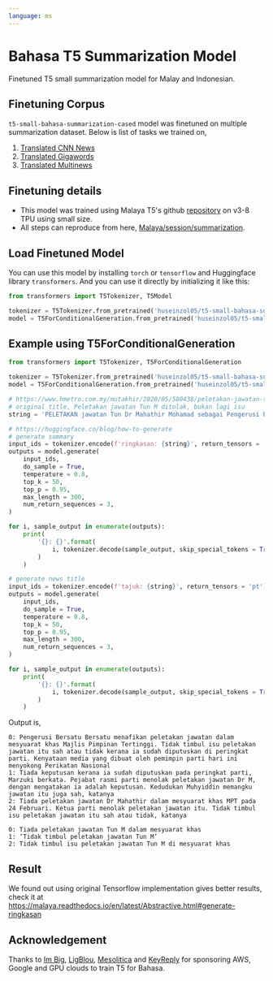 ```yaml
---
language: ms
---
```


# Bahasa T5 Summarization Model

Finetuned T5 small summarization model for Malay and Indonesian. 

## Finetuning Corpus

`t5-small-bahasa-summarization-cased` model was finetuned on multiple summarization dataset. Below is list of tasks we trained on,

1. [Translated CNN News](https://github.com/huseinzol05/Malay-Dataset#cnn-news)
2. [Translated Gigawords](https://github.com/huseinzol05/Malay-Dataset#gigawords)
3. [Translated Multinews](https://github.com/huseinzol05/Malay-Dataset#multinews)

## Finetuning details

- This model was trained using Malaya T5's github [repository](https://github.com/huseinzol05/Malaya/tree/master/pretrained-model/t5) on v3-8 TPU using small size.
- All steps can reproduce from here, [Malaya/session/summarization](https://github.com/huseinzol05/Malaya/tree/master/session/summarization).

## Load Finetuned Model

You can use this model by installing `torch` or `tensorflow` and Huggingface library `transformers`. And you can use it directly by initializing it like this:  

```python
from transformers import T5Tokenizer, T5Model

tokenizer = T5Tokenizer.from_pretrained('huseinzol05/t5-small-bahasa-summarization-cased')
model = T5ForConditionalGeneration.from_pretrained('huseinzol05/t5-small-bahasa-summarization-cased')
```

## Example using T5ForConditionalGeneration

```python
from transformers import T5Tokenizer, T5ForConditionalGeneration

tokenizer = T5Tokenizer.from_pretrained('huseinzol05/t5-small-bahasa-summarization-cased')
model = T5ForConditionalGeneration.from_pretrained('huseinzol05/t5-small-bahasa-summarization-cased')

# https://www.hmetro.com.my/mutakhir/2020/05/580438/peletakan-jawatan-tun-m-ditolak-bukan-lagi-isu
# original title, Peletakan jawatan Tun M ditolak, bukan lagi isu
string = 'PELETAKAN jawatan Tun Dr Mahathir Mohamad sebagai Pengerusi Parti Pribumi Bersatu Malaysia (Bersatu) ditolak di dalam mesyuarat khas Majlis Pimpinan Tertinggi (MPT) pada 24 Februari lalu. Justeru, tidak timbul soal peletakan jawatan itu sah atau tidak kerana ia sudah pun diputuskan pada peringkat parti yang dipersetujui semua termasuk Presiden, Tan Sri Muhyiddin Yassin. Bekas Setiausaha Agung Bersatu Datuk Marzuki Yahya berkata, pada mesyuarat itu MPT sebulat suara menolak peletakan jawatan Dr Mahathir. "Jadi ini agak berlawanan dengan keputusan yang kita sudah buat. Saya tak faham bagaimana Jabatan Pendaftar Pertubuhan Malaysia (JPPM) kata peletakan jawatan itu sah sedangkan kita sudah buat keputusan di dalam mesyuarat, bukan seorang dua yang buat keputusan. "Semua keputusan mesti dibuat melalui parti. Walau apa juga perbincangan dibuat di luar daripada keputusan mesyuarat, ini bukan keputusan parti. "Apa locus standy yang ada pada Setiausaha Kerja untuk membawa perkara ini kepada JPPM. Seharusnya ia dibawa kepada Setiausaha Agung sebagai pentadbir kepada parti," katanya kepada Harian Metro. Beliau mengulas laporan media tempatan hari ini mengenai pengesahan JPPM bahawa Dr Mahathir tidak lagi menjadi Pengerusi Bersatu berikutan peletakan jawatannya di tengah-tengah pergolakan politik pada akhir Februari adalah sah. Laporan itu juga menyatakan, kedudukan Muhyiddin Yassin memangku jawatan itu juga sah. Menurutnya, memang betul Dr Mahathir menghantar surat peletakan jawatan, tetapi ditolak oleh MPT. "Fasal yang disebut itu terpakai sekiranya berhenti atau diberhentikan, tetapi ini mesyuarat sudah menolak," katanya. Marzuki turut mempersoal kenyataan media yang dibuat beberapa pimpinan parti itu hari ini yang menyatakan sokongan kepada Perikatan Nasional. "Kenyataan media bukanlah keputusan rasmi. Walaupun kita buat 1,000 kenyataan sekali pun ia tetap tidak merubah keputusan yang sudah dibuat di dalam mesyuarat. Kita catat di dalam minit apa yang berlaku di dalam mesyuarat," katanya.'

# https://huggingface.co/blog/how-to-generate
# generate summary
input_ids = tokenizer.encode(f'ringkasan: {string}', return_tensors = 'pt')
outputs = model.generate(
    input_ids,
    do_sample = True,
    temperature = 0.8,
    top_k = 50,
    top_p = 0.95,
    max_length = 300,
    num_return_sequences = 3,
)

for i, sample_output in enumerate(outputs):
    print(
        '{}: {}'.format(
            i, tokenizer.decode(sample_output, skip_special_tokens = True)
        )
    )

# generate news title
input_ids = tokenizer.encode(f'tajuk: {string}', return_tensors = 'pt')
outputs = model.generate(
    input_ids,
    do_sample = True,
    temperature = 0.8,
    top_k = 50,
    top_p = 0.95,
    max_length = 300,
    num_return_sequences = 3,
)

for i, sample_output in enumerate(outputs):
    print(
        '{}: {}'.format(
            i, tokenizer.decode(sample_output, skip_special_tokens = True)
        )
    )
```

Output is,

```
0: Pengerusi Bersatu Bersatu menafikan peletakan jawatan dalam mesyuarat khas Majlis Pimpinan Tertinggi. Tidak timbul isu peletakan jawatan itu sah atau tidak kerana ia sudah diputuskan di peringkat parti. Kenyataan media yang dibuat oleh pemimpin parti hari ini menyokong Perikatan Nasional
1: Tiada keputusan kerana ia sudah diputuskan pada peringkat parti, Marzuki berkata. Pejabat rasmi parti menolak peletakan jawatan Dr M, dengan mengatakan ia adalah keputusan. Kedudukan Muhyiddin memangku jawatan itu juga sah, katanya
2: Tiada peletakan jawatan Dr Mahathir dalam mesyuarat khas MPT pada 24 Februari. Ketua parti menolak peletakan jawatan itu. Tidak timbul isu peletakan jawatan itu sah atau tidak, katanya

0: Tiada peletakan jawatan Tun M dalam mesyuarat khas
1: ‘Tidak timbul peletakan jawatan Tun M’
2: Tidak timbul isu peletakan jawatan Tun M di mesyuarat khas
```

## Result

We found out using original Tensorflow implementation gives better results, check it at https://malaya.readthedocs.io/en/latest/Abstractive.html#generate-ringkasan

## Acknowledgement

Thanks to [Im Big](https://www.facebook.com/imbigofficial/), [LigBlou](https://www.facebook.com/ligblou), [Mesolitica](https://mesolitica.com/) and [KeyReply](https://www.keyreply.com/) for sponsoring AWS, Google and GPU clouds to train T5 for Bahasa. 

